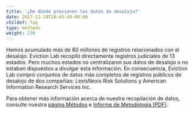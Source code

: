 ```yaml
---
title: '¿De dónde provienen los datos de desalojo?'
date: 2017-11-19T20:43:49-08:00
childof: faq
type: methods
weight: 230
---
```

Hemos acumulado más de 80 millones de registros relacionados con el desalojo. Eviction Lab recopiló directamente registros judiciales de 13 estados. Pero muchos estados no centralizaron sus datos de desalojo o no estaban dispuestos a divulgar esta información. En consecuencia, Eviction Lab compró conjuntos de datos más completos de registros públicos de desalojo de dos compañías: LexisNexis Risk Solutions y American Information Research Services Inc.

Para obtener más información acerca de nuestra recopilación de datos, consulte nuestra <a href="/methods">página Métodos</a> e <a href="#">Informe de Metodología (PDF)</a>.
